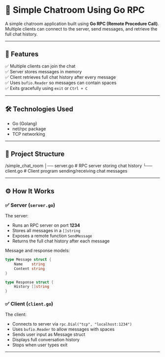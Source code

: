 # 💬 Simple Chatroom Using Go RPC

A simple chatroom application built using **Go RPC (Remote Procedure Call)**.  
Multiple clients can connect to the server, send messages, and retrieve the full chat history.

---

## 🚀 Features

✅ Multiple clients can join the chat  
✅ Server stores messages in memory  
✅ Client retrieves full chat history after every message  
✅ Uses `bufio.Reader` so messages can contain spaces  
✅ Exits gracefully using `exit` or `Ctrl + C`  

---

## 🛠 Technologies Used

- Go (Golang)
- net/rpc package
- TCP networking

---

## 📁 Project Structure
/simple_chat_room
│── server.go # RPC server storing chat history
└── client.go # Client program sending/receiving chat messages

---

## ⚙️ How It Works

### ✅ Server (`server.go`)

The server:
- Runs an RPC server on port **1234**
- Stores all messages in a `[]string`
- Exposes a remote function `SendMessage`
- Returns the full chat history after each message

Message and response models:

```go
type Message struct {
    Name    string
    Content string
}

type Response struct {
    History []string
}
```

### ✅ Client (`client.go`)

The client:

- Connects to server via `rpc.Dial("tcp", "localhost:1234")`
- Uses `bufio.Reader` to allow messages with spaces
- Sends user input as Message struct
- Displays full conversation history
- Stops when user types exit

---


